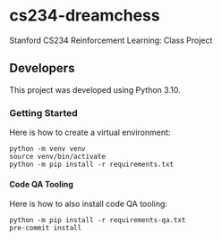 # cs234-dreamchess

Stanford CS234 Reinforcement Learning: Class Project

## Developers

This project was developed using Python 3.10.

### Getting Started

Here is how to create a virtual environment:

```console
python -m venv venv
source venv/bin/activate
python -m pip install -r requirements.txt
```

#### Code QA Tooling

Here is how to also install code QA tooling:

```console
python -m pip install -r requirements-qa.txt
pre-commit install
```
